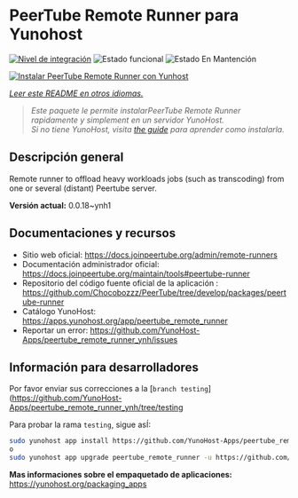 <!--
Este archivo README esta generado automaticamente<https://github.com/YunoHost/apps/tree/master/tools/readme_generator>
No se debe editar a mano.
-->

# PeerTube Remote Runner para Yunohost

[![Nivel de integración](https://dash.yunohost.org/integration/peertube_remote_runner.svg)](https://ci-apps.yunohost.org/ci/apps/peertube_remote_runner/) ![Estado funcional](https://ci-apps.yunohost.org/ci/badges/peertube_remote_runner.status.svg) ![Estado En Mantención](https://ci-apps.yunohost.org/ci/badges/peertube_remote_runner.maintain.svg)

[![Instalar PeerTube Remote Runner con Yunhost](https://install-app.yunohost.org/install-with-yunohost.svg)](https://install-app.yunohost.org/?app=peertube_remote_runner)

*[Leer este README en otros idiomas.](./ALL_README.md)*

> *Este paquete le permite instalarPeerTube Remote Runner rapidamente y simplement en un servidor YunoHost.*  
> *Si no tiene YunoHost, visita [the guide](https://yunohost.org/install) para aprender como instalarla.*

## Descripción general

Remote runner to offload heavy workloads jobs (such as transcoding) from one or several (distant) Peertube server.


**Versión actual:** 0.0.18~ynh1
## Documentaciones y recursos

- Sitio web oficial: <https://docs.joinpeertube.org/admin/remote-runners>
- Documentación administrador oficial: <https://docs.joinpeertube.org/maintain/tools#peertube-runner>
- Repositorio del código fuente oficial de la aplicación : <https://github.com/Chocobozzz/PeerTube/tree/develop/packages/peertube-runner>
- Catálogo YunoHost: <https://apps.yunohost.org/app/peertube_remote_runner>
- Reportar un error: <https://github.com/YunoHost-Apps/peertube_remote_runner_ynh/issues>

## Información para desarrolladores

Por favor enviar sus correcciones a la [`branch testing`](https://github.com/YunoHost-Apps/peertube_remote_runner_ynh/tree/testing

Para probar la rama `testing`, sigue asÍ:

```bash
sudo yunohost app install https://github.com/YunoHost-Apps/peertube_remote_runner_ynh/tree/testing --debug
o
sudo yunohost app upgrade peertube_remote_runner -u https://github.com/YunoHost-Apps/peertube_remote_runner_ynh/tree/testing --debug
```

**Mas informaciones sobre el empaquetado de aplicaciones:** <https://yunohost.org/packaging_apps>
